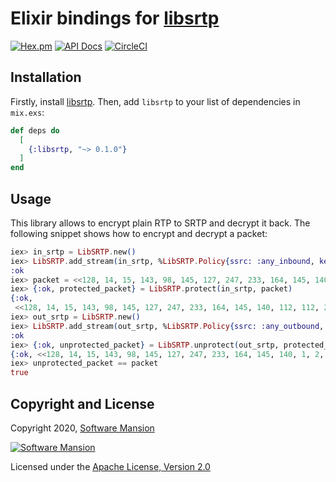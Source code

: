 # Elixir bindings for [libsrtp]

[![Hex.pm](https://img.shields.io/hexpm/v/srtp.svg)](https://hex.pm/packages/srtp)
[![API Docs](https://img.shields.io/badge/api-docs-yellow.svg?style=flat)](https://hexdocs.pm/elixir-libsrtp/)
[![CircleCI](https://circleci.com/gh/membraneframework/elixir-libsrtp.svg?style=svg)](https://circleci.com/gh/membraneframework/elixir-libsrtp)

## Installation

Firstly, install [libsrtp]. Then, add `libsrtp` to your list of dependencies in `mix.exs`:

```elixir
def deps do
  [
    {:libsrtp, "~> 0.1.0"}
  ]
end
```

## Usage

This library allows to encrypt plain RTP to SRTP and decrypt it back. The following snippet shows how to encrypt and decrypt a packet:

```elixir
iex> in_srtp = LibSRTP.new()
iex> LibSRTP.add_stream(in_srtp, %LibSRTP.Policy{ssrc: :any_inbound, key: "aaaaaaaaaaaaaaaaaaaaaaaaaaaaaa"})
:ok
iex> packet = <<128, 14, 15, 143, 98, 145, 127, 247, 233, 164, 145, 140, 1, 2, 3, 4>>
iex> {:ok, protected_packet} = LibSRTP.protect(in_srtp, packet)
{:ok,
 <<128, 14, 15, 143, 98, 145, 127, 247, 233, 164, 145, 140, 112, 112, 222, 241, 148, 205, 10, 185, 78, 20, 27, 103, 2, 207>>}
iex> out_srtp = LibSRTP.new()
iex> LibSRTP.add_stream(out_srtp, %LibSRTP.Policy{ssrc: :any_outbound, key: "aaaaaaaaaaaaaaaaaaaaaaaaaaaaaa"})
:ok
iex> {:ok, unprotected_packet} = LibSRTP.unprotect(out_srtp, protected_packet)
{:ok, <<128, 14, 15, 143, 98, 145, 127, 247, 233, 164, 145, 140, 1, 2, 3, 4>>}
iex> unprotected_packet == packet
true
```

## Copyright and License

Copyright 2020, [Software Mansion](https://swmansion.com/?utm_source=git&utm_medium=readme&utm_campaign=elixir-libsrtp)

[![Software Mansion](https://logo.swmansion.com/logo?color=white&variant=desktop&width=200&tag=membrane-github)](https://swmansion.com/?utm_source=git&utm_medium=readme&utm_campaign=elixir-libsrtp)

Licensed under the [Apache License, Version 2.0](LICENSE)

[libsrtp]: https://github.com/cisco/libsrtp
